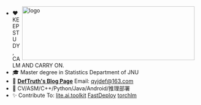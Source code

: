 <img src="https://github-readme-stats-git-masterrstaa-rickstaa.vercel.app/api?username=DefTruth&show_icons=true&theme=light" alt="logo" height="140" width="450" align="right" style="margin: 5px; margin-bottom: 0px;" />  

- ❤ KEEP STUDY, CALM AND CARRY ON.
- 🎓 Master degree in Statistics Department of JNU
- 📖 [**DefTruth's Blog Page**](https://www.zhihu.com/people/qyjdef/posts) Email: qyjdef@163.com
- 🔭 CV/ASM/C++/Python/Java/Android/推理部署
- ✨ Contribute To: [lite.ai.toolkit](https://github.com/DefTruth/lite.ai.toolkit) [FastDeploy](https://github.com/PaddlePaddle/FastDeploy) [torchlm](https://github.com/DefTruth/torchlm)

